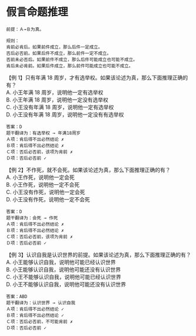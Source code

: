 # 假言命题推理

```
前提：Ａ→Ｂ为真。

规则：
肯前必肯后。如果前件成立，那么后件一定成立。
否后必否前。如果后件不成立，那么前件一定不成立。
否前未必否后。如果前件不成立，那么后件可能成立也可能不成立。
肯后未必肯前。如果后件成立，那么前件可能成立也可能不成立。
```

【例 1】只有年满 18 周岁，才有选举权。如果该论述为真，那么下面推理正确的有？  
A. 小王年满 18 周岁，说明他一定有选举权  
B. 小王年满 18 周岁，说明他一定没有选举权  
C. 小王没有年满 18 周岁，说明他一定有选举权  
D. 小王没有年满 18 周岁，说明他一定没有有选举权

```
答案：D
题干翻译为：有选举权 → 年满18周岁
Ａ项：肯后得不出必然结论 ✗
Ｂ项：肯后得不出必然结论 ✗
Ｃ项：否后必否前，该项为肯前 ✗
Ｄ项：否后必否前 ✓
```

【例 2】不作死，就不会死。如果该论述为真，那么下面推理正确的有？  
A. 小王作死，说明他一定会死  
B. 小王作死，说明他一定不会死  
C. 小王没有作死，说明他一定会死  
D. 小王没有作死，说明他一定不会死

```
答案：D
题干翻译为：会死 → 作死
Ａ项：肯后得不出必然结论 ✗
Ｂ项：肯后得不出必然结论 ✗
Ｃ项：否后必否前，该项为肯前 ✗
Ｄ项：否后必否前 ✓
```

【例 3】认识自我是认识世界的前提。如果该论述为真，那么下面推理正确的有？  
A. 小王能够认识自我，说明他可能已经认识世界  
B. 小王能够认识自我，说明他可能还没有认识世界  
C. 小王不能够认识自我，说明他可能已经认识世界  
D. 小王不能够认识自我，说明他可能还没有认识世界

```
答案：ABD
题干翻译为：认识世界 → 认识自我
Ａ项：肯后得不出必然结论 ✓
Ｂ项：肯后得不出必然结论 ✓
Ｃ项：否后必否前，不可能肯前 ✗
Ｄ项：否后必否前 ✓
```
